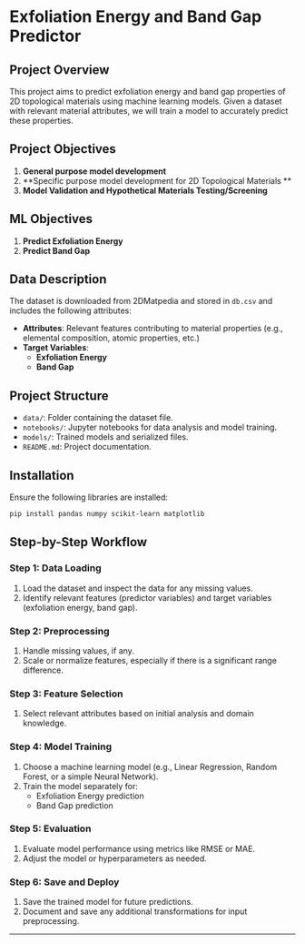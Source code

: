 
# Exfoliation Energy and Band Gap Predictor

## Project Overview
This project aims to predict exfoliation energy and band gap properties of 2D topological materials using machine learning models.
Given a dataset with relevant material attributes, we will train a model to accurately predict these properties.

## Project Objectives
1. **General purpose model development**
2. **Specific purpose model development for 2D Topological Materials **
3. **Model Validation and Hypothetical Materials Testing/Screening**

## ML Objectives
1. **Predict Exfoliation Energy**
2. **Predict Band Gap**

## Data Description
The dataset is downloaded from 2DMatpedia and stored in `db.csv` and includes the following attributes:

- **Attributes**: Relevant features contributing to material properties (e.g., elemental composition, atomic properties, etc.)
- **Target Variables**: 
  - **Exfoliation Energy**
  - **Band Gap**

## Project Structure
- `data/`: Folder containing the dataset file.
- `notebooks/`: Jupyter notebooks for data analysis and model training.
- `models/`: Trained models and serialized files.
- `README.md`: Project documentation.

## Installation
Ensure the following libraries are installed:
```bash
pip install pandas numpy scikit-learn matplotlib
```

## Step-by-Step Workflow

### Step 1: Data Loading
1. Load the dataset and inspect the data for any missing values.
2. Identify relevant features (predictor variables) and target variables (exfoliation energy, band gap).

### Step 2: Preprocessing
1. Handle missing values, if any.
2. Scale or normalize features, especially if there is a significant range difference.

### Step 3: Feature Selection
1. Select relevant attributes based on initial analysis and domain knowledge.

### Step 4: Model Training
1. Choose a machine learning model (e.g., Linear Regression, Random Forest, or a simple Neural Network).
2. Train the model separately for:
   - Exfoliation Energy prediction
   - Band Gap prediction

### Step 5: Evaluation
1. Evaluate model performance using metrics like RMSE or MAE.
2. Adjust the model or hyperparameters as needed.

### Step 6: Save and Deploy
1. Save the trained model for future predictions.
2. Document and save any additional transformations for input preprocessing.

---

